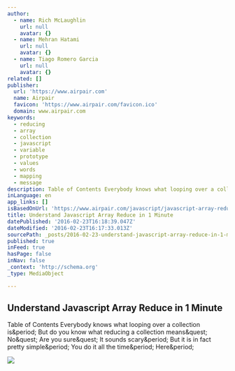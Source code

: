 ```yaml
---
author:
  - name: Rich McLaughlin
    url: null
    avatar: {}
  - name: Mehran Hatami
    url: null
    avatar: {}
  - name: Tiago Romero Garcia
    url: null
    avatar: {}
related: []
publisher:
  url: 'https://www.airpair.com'
  name: Airpair
  favicon: 'https://www.airpair.com/favicon.ico'
  domain: www.airpair.com
keywords:
  - reducing
  - array
  - collection
  - javascript
  - variable
  - prototype
  - values
  - words
  - mapping
  - message
description: Table of Contents Everybody knows what looping over a collection is. But do you know what reducing a collection means? No? Are you sure? It sounds scary. But it is in fact pretty simple. You do it all the time. Here.
inLanguage: en
app_links: []
isBasedOnUrl: 'https://www.airpair.com/javascript/javascript-array-reduce'
title: Understand Javascript Array Reduce in 1 Minute
datePublished: '2016-02-23T16:18:39.047Z'
dateModified: '2016-02-23T16:17:33.013Z'
sourcePath: _posts/2016-02-23-understand-javascript-array-reduce-in-1-minute.md
published: true
inFeed: true
hasPage: false
inNav: false
_context: 'http://schema.org'
_type: MediaObject

---
```

<article style=""><h1>Understand Javascript Array Reduce in 1 Minute</h1><p>Table of Contents Everybody knows what looping over a collection is&amp;period; But do you know what reducing a collection means&amp;quest; No&amp;quest; Are you sure&amp;quest; It sounds scary&amp;period; But it is in fact pretty simple&amp;period; You do it all the time&amp;period; Here&amp;period;</p><img src="https://airpair-blog.s3.amazonaws.com/wp-content/uploads/2014/09/js-array-reduce.png" /></article>